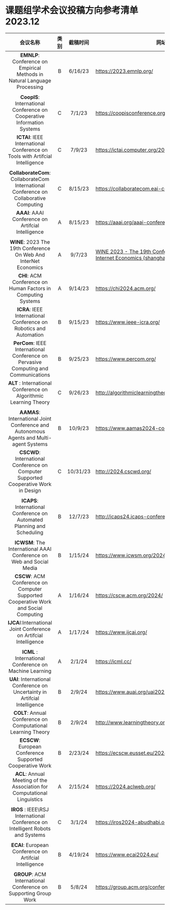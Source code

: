 # 课题组学术会议投稿方向参考清单  2023.12  

|                           会议名称                           | 类别 | 截稿时间 | 网站                                                         | 录用率      | 月份 |
| :----------------------------------------------------------: | :--: | :------: | ------------------------------------------------------------ | ----------- | :--: |
| **EMNLP**: Conference on Empirical Methods in Natural Language Processing |  B   | 6/16/23  | https://2023.emnlp.org/                                      | 2021-23.33% | 6月  |
|                                                              |      |          |                                                              |             |      |
| **CoopIS**: International Conference on Cooperative Information Systems |  C   |  7/1/23  | https://coopisconference.org/                                | 2019-24.36% | 7月  |
| **ICTAI**: IEEE International Conference on Tools with Artifcial Intelligence |  C   |  7/9/23  | https://ictai.computer.org/2023                              | 2021-20%    |      |
|                                                              |      |          |                                                              |             |      |
| **CollaborateCom**: CollaborateCom International Conference on Collaborative Computing |  C   | 8/15/23  | https://collaboratecom.eai-conferences.org/2023/             | N/A         | 8月  |
|     **AAAI**: AAAI Conference on Artifcial Intelligence      |  A   | 8/15/23  | https://aaai.org/aaai-conference/                            | 2022-14.96% |      |
|                                                              |      |          |                                                              |             |      |
| **WINE**: 2023 The 19th Conference On Web And InterNet Economics |  A   |  9/7/23  | [WINE 2023 - The 19th Conference on Web and Internet Economics (shanghaitech.edu.cn)](https://wine2023.shanghaitech.edu.cn/index.html) | 2022-29.8%  | 9月  |
| **CHI**: ACM Conference on Human Factors in Computing Systems |  A   | 9/14/23  | https://chi2024.acm.org/                                     | 2022-24.7%  |      |
| **ICRA**: IEEE International Conference on Robotics and Automation |  B   | 9/15/23  | https://www.ieee-icra.org/                                   | 2021-48.01% |      |
| **PerCom**: IEEE International Conference on Pervasive Computing and Communications |  B   | 9/25/23  | https://www.percom.org/                                      | 2022-13.48% |      |
| **ALT** : International Conference on Algorithmic Learning Theory |  C   | 9/26/23  | http://algorithmiclearningtheory.org/alt2024/                | 2021-29.30% |      |
|                                                              |      |          |                                                              |             |      |
| **AAMAS**: International Joint Conference and Autonomous Agents and Multi-agent Systems |  B   | 10/9/23  | https://www.aamas2024-conference.auckland.ac.nz/             | 2022-26.99% | 10月 |
| **CSCWD**: International Conference on Computer Supported Cooperative Work in Design |  C   | 10/31/23 | http://2024.cscwd.org/                                       | 2021-69%    |      |
|                                                              |      |          |                                                              |             |      |
| **ICAPS**: International Conference on Automated Planning and Scheduling |  B   | 12/7/23  | http://icaps24.icaps-conference.org/                         | 2021-34.09% | 12月 |
|                                                              |      |          |                                                              |             |      |
| **ICWSM**: The International AAAI Conference on Web and Social Media |  B   | 1/15/24  | https://www.icwsm.org/2024/index.html/                       | N/A         | 1月  |
| **CSCW**: ACM Conference on Computer Supported Cooperative Work and Social Computing |  A   | 1/16/24  | https://cscw.acm.org/2024/                                   | 2019-23.77% |      |
| **IJCA**I:International Joint Conference on Artifcial Intelligence |  A   | 1/17/24  | https://www.ijcai.org/                                       | 2022-15.02% |      |
|                                                              |      |          |                                                              |             |      |
|   **ICML** : International Conference on Machine Learning    |  A   |  2/1/24  | https://icml.cc/                                             | 2022-21.94% | 2月  |
| **UAI**: International Conference on Uncertainty in Artifcial Intelligence |  B   |  2/9/24  | https://www.auai.org/uai2024/                                | 2022-32.30% |      |
| **COLT**: Annual Conference on Computational Learning Theory |  B   |  2/9/24  | http://www.learningtheory.org/colt2023                       | 2020-30.93% |      |
|  **ECSCW**: European Conference Supported Cooperative Work   |  B   | 2/23/24  | https://ecscw.eusset.eu/2024/                                | 2019-24.14% |      |
| **ACL**: Annual Meeting of the Association for Computational Linguistics |  A   | 2/15/24  | https://2024.aclweb.org/                                     | 2021-34.84% |      |
|                                                              |      |          |                                                              |             |      |
| **IROS** : IEEE\RSJ International Conference on Intelligent Robots and Systems |  C   |  3/1/24  | https://iros2024-abudhabi.org/                               | 2018-46.44% | 3月  |
|                                                              |      |          |                                                              |             |      |
|   **ECAI**: European Conference on Artifcial Intelligence    |  B   | 4/19/24  | https://www.ecai2024.eu/                                     | 2020-26.78% | 4月  |
|                                                              |      |          |                                                              |             |      |
| **GROUP**: ACM International Conference on Supporting Group Work |  B   |  5/8/24  | https://group.acm.org/conferences/group22/index.php          | 2020-31.48% | 5月  |

